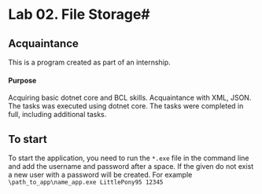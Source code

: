 # Lab 02. File Storage#

## Acquaintance ##

This is a program created as part of an internship.

#### Purpose ####

Acquiring basic dotnet core and BCL skills. Acquaintance with XML, JSON.
The tasks was executed using dotnet core.
The tasks were completed in full, including additional tasks.

## To start ##




To start the application, you need to run the `*.exe` file in the command line and add the username and password after a space. 
If the given do not exist a new user with a password will be created. 
For example `\path_to_app\name_app.exe LittlePony95 12345`
